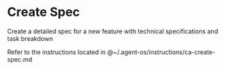 # Create Spec

Create a detailed spec for a new feature with technical specifications and task breakdown

Refer to the instructions located in @~/.agent-os/instructions/ca-create-spec.md
